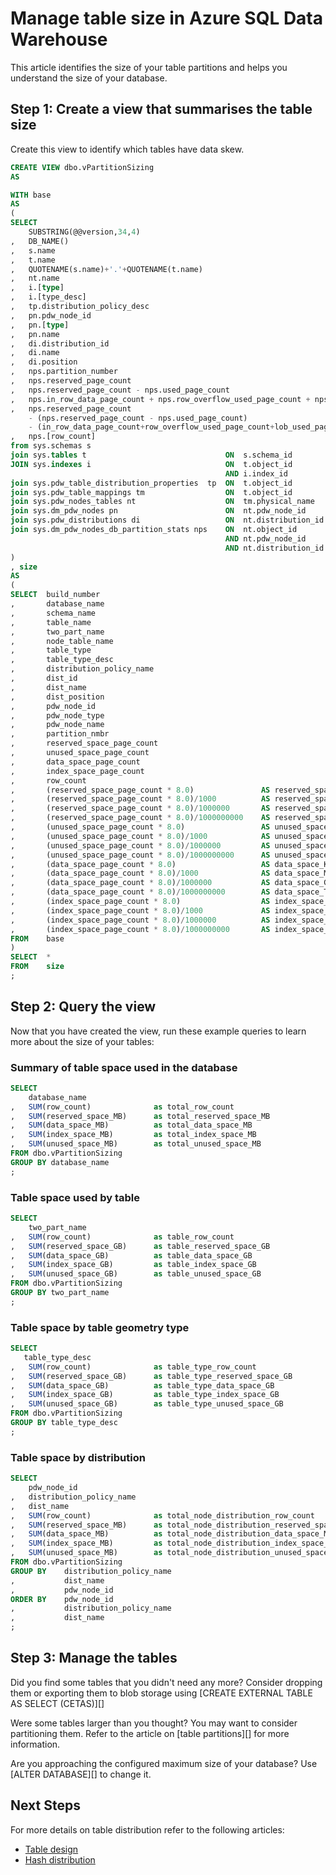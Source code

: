 <properties
   pageTitle="Manage table size in Azure SQL Data Warehouse  | Microsoft Azure"
   description="Find out the size of your tables and partitions." 
   services="sql-data-warehouse"
   documentationCenter="NA"
   authors="jrowlandjones"
   manager="barbkess"
   editor=""/>

<tags
   ms.service="sql-data-warehouse"
   ms.devlang="NA"
   ms.topic="article"
   ms.tgt_pltfrm="NA"
   ms.workload="data-services"
   ms.date="04/13/2016"
   ms.author="jrj;barbkess;sonyama"/>

# Manage table size in Azure SQL Data Warehouse

This article identifies the size of your table partitions and helps you understand the size of your database.


## Step 1: Create a view that summarises the table size

Create this view to identify which tables have data skew.

```sql
CREATE VIEW dbo.vPartitionSizing
AS

WITH base
AS
(
SELECT 
	SUBSTRING(@@version,34,4)																AS build_number
,	DB_NAME()																				AS database_name
,	s.name																					AS schema_name
,	t.name																					AS table_name
,	QUOTENAME(s.name)+'.'+QUOTENAME(t.name)													AS two_part_name
,	nt.name																					AS node_table_name
,   i.[type]                                                                                AS table_type
,   i.[type_desc]                                                                           AS table_type_desc
,	tp.distribution_policy_desc	                        									AS distribution_policy_name
,	pn.pdw_node_id                                                                          AS pdw_node_id
,	pn.[type]																				AS pdw_node_type
,	pn.name																					AS pdw_node_name
,   di.distribution_id                                                                      AS dist_id
,   di.name                                                                                 AS dist_name
,   di.position                                                                             AS dist_position
,	nps.partition_number																	AS partition_nmbr
,	nps.reserved_page_count																	AS reserved_space_page_count
,	nps.reserved_page_count - nps.used_page_count											AS unused_space_page_count
,	nps.in_row_data_page_count + nps.row_overflow_used_page_count + nps.lob_used_page_count	AS  data_space_page_count
,	nps.reserved_page_count 
	- (nps.reserved_page_count - nps.used_page_count) 
	- (in_row_data_page_count+row_overflow_used_page_count+lob_used_page_count)				AS index_space_page_count
,	nps.[row_count]                                                                         AS row_count
from sys.schemas s
join sys.tables t								ON	s.schema_id			= t.schema_id
JOIN sys.indexes i                              ON  t.object_id         = i.object_id
                                                AND i.index_id          <= 1
join sys.pdw_table_distribution_properties	tp	ON	t.object_id			= tp.object_id
join sys.pdw_table_mappings tm					ON	t.object_id			= tm.object_id
join sys.pdw_nodes_tables nt					ON	tm.physical_name	= nt.name
join sys.dm_pdw_nodes pn 						ON  nt.pdw_node_id		= pn.pdw_node_id
join sys.pdw_distributions di                   ON  nt.distribution_id  = di.distribution_id
join sys.dm_pdw_nodes_db_partition_stats nps	ON	nt.object_id		= nps.object_id
												AND nt.pdw_node_id		= nps.pdw_node_id
                                                AND nt.distribution_id  = nps.distribution_id
)
, size
AS
(
SELECT	build_number
,		database_name
,		schema_name
,		table_name
,		two_part_name
,		node_table_name
,       table_type
,       table_type_desc
,		distribution_policy_name
,       dist_id
,       dist_name
,       dist_position
,		pdw_node_id
,		pdw_node_type
,		pdw_node_name
,		partition_nmbr
,		reserved_space_page_count
,		unused_space_page_count
,		data_space_page_count
,		index_space_page_count
,		row_count
,		(reserved_space_page_count * 8.0)				AS reserved_space_KB
,		(reserved_space_page_count * 8.0)/1000			AS reserved_space_MB
,		(reserved_space_page_count * 8.0)/1000000		AS reserved_space_GB
,		(reserved_space_page_count * 8.0)/1000000000	AS reserved_space_TB
,		(unused_space_page_count * 8.0)					AS unused_space_KB
,		(unused_space_page_count * 8.0)/1000			AS unused_space_MB
,		(unused_space_page_count * 8.0)/1000000			AS unused_space_GB
,		(unused_space_page_count * 8.0)/1000000000		AS unused_space_TB
,		(data_space_page_count * 8.0)					AS data_space_KB
,		(data_space_page_count * 8.0)/1000				AS data_space_MB
,		(data_space_page_count * 8.0)/1000000			AS data_space_GB
,		(data_space_page_count * 8.0)/1000000000		AS data_space_TB
,		(index_space_page_count * 8.0)	    			AS index_space_KB
,		(index_space_page_count * 8.0)/1000				AS index_space_MB
,		(index_space_page_count * 8.0)/1000000			AS index_space_GB
,		(index_space_page_count * 8.0)/1000000000		AS index_space_TB
FROM	base
)
SELECT	* 
FROM	size
;
```

## Step 2: Query the view

Now that you have created the view, run these example queries to learn more about the size of your tables:

### Summary of table space used in the database

```sql
SELECT
	database_name
,	SUM(row_count)				as total_row_count
,	SUM(reserved_space_MB)		as total_reserved_space_MB
,	SUM(data_space_MB)			as total_data_space_MB
,	SUM(index_space_MB)			as total_index_space_MB
,	SUM(unused_space_MB)		as total_unused_space_MB
FROM dbo.vPartitionSizing
GROUP BY database_name
;
```

### Table space used by table

```sql
SELECT 
	two_part_name
,	SUM(row_count)				as table_row_count
,	SUM(reserved_space_GB)		as table_reserved_space_GB
,	SUM(data_space_GB)			as table_data_space_GB
,	SUM(index_space_GB)			as table_index_space_GB
,	SUM(unused_space_GB)		as table_unused_space_GB
FROM dbo.vPartitionSizing
GROUP BY two_part_name
;
```

### Table space by table geometry type

```sql
SELECT 
   table_type_desc
,	SUM(row_count)				as table_type_row_count
,	SUM(reserved_space_GB)		as table_type_reserved_space_GB
,	SUM(data_space_GB)			as table_type_data_space_GB
,	SUM(index_space_GB)			as table_type_index_space_GB
,	SUM(unused_space_GB)		as table_type_unused_space_GB
FROM dbo.vPartitionSizing
GROUP BY table_type_desc
;
```

### Table space by distribution

```sql
SELECT 
	pdw_node_id
,	distribution_policy_name
,	dist_name
,	SUM(row_count)				as total_node_distribution_row_count
,	SUM(reserved_space_MB)		as total_node_distribution_reserved_space_MB
,	SUM(data_space_MB)			as total_node_distribution_data_space_MB
,	SUM(index_space_MB)			as total_node_distribution_index_space_MB
,	SUM(unused_space_MB)		as total_node_distribution_unused_space_MB
FROM dbo.vPartitionSizing
GROUP BY 	distribution_policy_name
,			dist_name
,			pdw_node_id
ORDER BY    pdw_node_id
,           distribution_policy_name
,		    dist_name
;
```

## Step 3: Manage the tables

Did you find some tables that you didn't need any more? Consider dropping them or exporting them to blob storage using [CREATE EXTERNAL TABLE AS SELECT (CETAS)][]

Were some tables larger than you thought? You may want to consider partitioning them. Refer to the article on [table partitions][] for more information.

Are you approaching the configured maximum size of your database? Use [ALTER DATABASE][] to change it.

## Next Steps
For more details on table distribution refer to the following articles:

* [Table design][]
* [Hash distribution][]

<!--Image references-->

<!--Article references-->
[Table design]: sql-data-warehouse-develop-table-design.md
[Hash distribution]: sql-data-warehouse-develop-hash-distribution-key.md

<!--MSDN references-->

<!--Other Web references-->